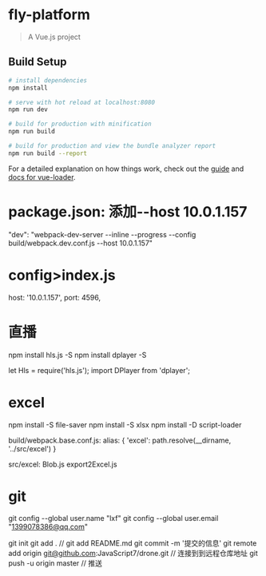 # fly-platform

> A Vue.js project

## Build Setup

``` bash
# install dependencies
npm install

# serve with hot reload at localhost:8080
npm run dev

# build for production with minification
npm run build

# build for production and view the bundle analyzer report
npm run build --report
```

For a detailed explanation on how things work, check out the [guide](http://vuejs-templates.github.io/webpack/) and [docs for vue-loader](http://vuejs.github.io/vue-loader).

# package.json: 添加--host 10.0.1.157
"dev": "webpack-dev-server --inline --progress --config build/webpack.dev.conf.js --host 10.0.1.157"

# config>index.js
host: '10.0.1.157',
port: 4596, 

# 直播
npm install hls.js -S
npm install dplayer -S

let Hls = require('hls.js');
import DPlayer from 'dplayer';

# excel
npm install -S file-saver
npm install -S xlsx
npm install -D script-loader

build/webpack.base.conf.js:
alias: {
    'excel': path.resolve(__dirname, '../src/excel')
}

src/excel:
Blob.js
export2Excel.js

# git
git config --global user.name "lxf"
git config --global user.email "1399078386@qq.com"

git init
git add . // git add README.md
git commit -m '提交的信息'
git remote add origin git@github.com:JavaScript7/drone.git // 连接到到远程仓库地址
git push -u origin master // 推送